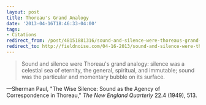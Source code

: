 ```yaml
---
layout: post 
title: Thoreau's Grand Analogy
date: '2013-04-16T18:46:33-04:00' 
tags: 
- Citations 
redirect_from: /post/48151881316/sound-and-silence-were-thoreaus-grand-analogy/
redirect_to: http://fieldnoise.com/04-16-2013/sound-and-silence-were-thoreaus-grand-analogy.html
---
```


> Sound and silence were Thoreau's grand analogy: silence was a celestial sea of eternity, the general, spiritual, and immutable; sound was the particular and momentary bubble on its surface.

—Sherman Paul, "The Wise Silence: Sound as the Agency of Correspondence in Thoreau," *The New England Quarterly* 22.4 (1949), 513.
